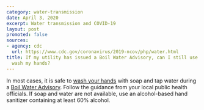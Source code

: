 ```yaml
---
category: water-transmission
date: April 3, 2020
excerpt: Water transmission and COVID-19
layout: post
promoted: false
sources:
- agency: cdc
  url: https://www.cdc.gov/coronavirus/2019-ncov/php/water.html
title: If my utility has issued a Boil Water Advisory, can I still use tap water to
  wash my hands?
---
```


In most cases, it is safe to [wash your hands](https://www.cdc.gov/handwashing/index.html) with soap and tap water during a [Boil Water Advisory](https://www.cdc.gov/healthywater/emergency/drinking/drinking-water-advisories/boil-water-advisory.html). Follow the guidance from your local public health officials. If soap and water are not available, use an alcohol-based hand sanitizer containing at least 60% alcohol.